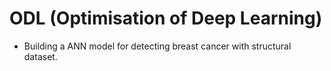 # ODL (Optimisation of Deep Learning)
- Building a ANN model for detecting breast cancer with structural dataset.


